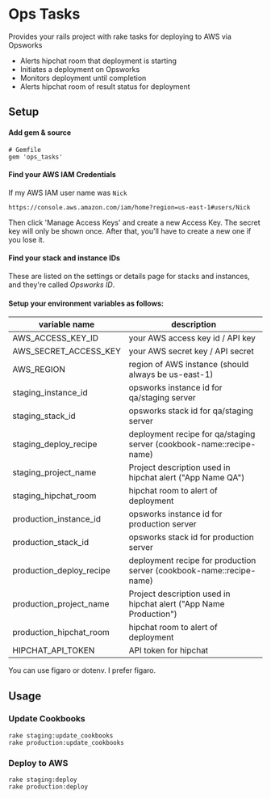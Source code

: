 # Ops Tasks

Provides your rails project with rake tasks for deploying to AWS via Opsworks

- Alerts hipchat room that deployment is starting
- Initiates a deployment on Opsworks
- Monitors deployment until completion
- Alerts hipchat room of result status for deployment

## Setup

#### Add gem & source

    # Gemfile
    gem 'ops_tasks'

#### Find your AWS IAM Credentials

If my AWS IAM user name was `Nick`

`https://console.aws.amazon.com/iam/home?region=us-east-1#users/Nick`

Then click 'Manage Access Keys' and create a new Access Key. The secret key will only be shown once. After that, you'll have to create a new one if you lose it.

#### Find your stack and instance IDs

These are listed on the settings or details page for stacks and instances, and they're called _Opsworks ID_.


#### Setup your environment variables as follows:

| variable name | description |
| --------------|-------------- |
| AWS_ACCESS_KEY_ID    | your AWS access key id / API key |
| AWS_SECRET_ACCESS_KEY | your AWS secret key / API secret |
| AWS_REGION            | region of AWS instance (should always be us-east-1) |
| staging_instance_id | opsworks instance id for qa/staging server |
| staging_stack_id | opsworks stack id for qa/staging server |
| staging_deploy_recipe | deployment recipe for qa/staging server (cookbook-name::recipe-name) |
| staging_project_name | Project description used in hipchat alert ("App Name QA") |
| staging_hipchat_room | hipchat room to alert of deployment |
| production_instance_id | opsworks instance id for production server |
| production_stack_id | opsworks stack id for production server |
| production_deploy_recipe | deployment recipe for production server (cookbook-name::recipe-name) |
| production_project_name | Project description used in hipchat alert ("App Name Production") |
| production_hipchat_room | hipchat room to alert of deployment |
| HIPCHAT_API_TOKEN | API token for hipchat |

You can use figaro or dotenv. I prefer figaro.

## Usage

### Update Cookbooks

    rake staging:update_cookbooks
    rake production:update_cookbooks

### Deploy to AWS

    rake staging:deploy
    rake production:deploy